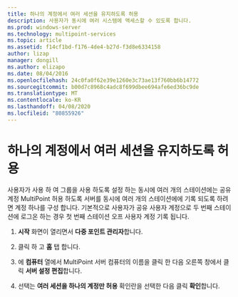 ```yaml
---
title: 하나의 계정에서 여러 세션을 유지하도록 허용
description: 사용자가 동시에 여러 시스템에 액세스할 수 있도록 합니다.
ms.prod: windows-server
ms.technology: multipoint-services
ms.topic: article
ms.assetid: f14cf1bd-f176-4de4-b27d-f3d8e6334158
author: lizap
manager: dongill
ms.author: elizapo
ms.date: 08/04/2016
ms.openlocfilehash: 24c0fa0f62e39e1260e3c73ae13f760bb6b14772
ms.sourcegitcommit: b00d7c8968c4adc8f699dbee694afe6ed36bc9de
ms.translationtype: MT
ms.contentlocale: ko-KR
ms.lasthandoff: 04/08/2020
ms.locfileid: "80855926"
---
```

# <a name="allow-one-account-to-have-multiple-sessions"></a>하나의 계정에서 여러 세션을 유지하도록 허용
사용자가 사용 하 여 그룹을 사용 하도록 설정 하는 동시에 여러 개의 스테이션에는 공유 계정 MultiPoint 허용 하도록 서버를 동시에 여러 개의 스테이션에에 기록 되도록 하려면 계정 하나를 구성 합니다. 기본적으로 사용자가 공유 사용자 계정으로 두 번째 스테이션에 로그온 하는 경우 첫 번째 스테이션 오프 사용자 계정 기록 됩니다.  
  
1.  **시작** 화면이 열리면서 **다중 포인트 관리자**합니다.  
  
2.  클릭 하 고 **홈** 탭 합니다.  
  
3.  에 **컴퓨터** 열에서 MultiPoint 서버 컴퓨터의 이름을 클릭 한 다음 오른쪽 창에서 클릭 **서버 설정 편집**합니다.  
  
4.  선택는 **여러 세션을 하나의 계정만 허용** 확인란을 선택한 다음 클릭 **확인**합니다.  
  
